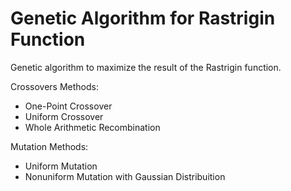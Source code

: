 # Genetic Algorithm for Rastrigin Function

Genetic algorithm to maximize the result of the Rastrigin function.

Crossovers Methods:
 - One-Point Crossover
 - Uniform Crossover
 - Whole Arithmetic Recombination
 
Mutation Methods:
 - Uniform Mutation
 - Nonuniform Mutation with Gaussian Distribuition
